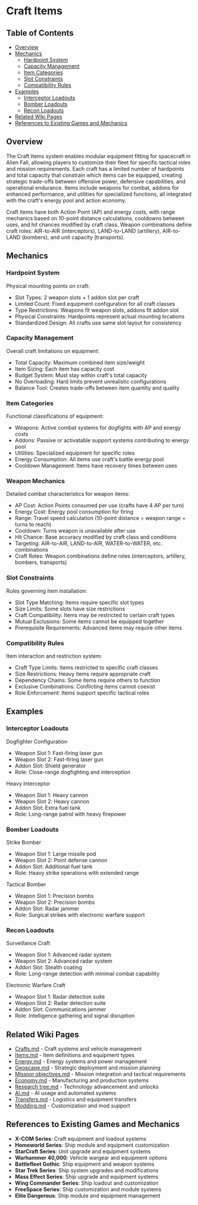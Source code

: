 # Craft Items

## Table of Contents
- [Overview](#overview)
- [Mechanics](#mechanics)
  - [Hardpoint System](#hardpoint-system)
  - [Capacity Management](#capacity-management)
  - [Item Categories](#item-categories)
  - [Slot Constraints](#slot-constraints)
  - [Compatibility Rules](#compatibility-rules)
- [Examples](#examples)
  - [Interceptor Loadouts](#interceptor-loadouts)
  - [Bomber Loadouts](#bomber-loadouts)
  - [Recon Loadouts](#recon-loadouts)
- [Related Wiki Pages](#related-wiki-pages)
- [References to Existing Games and Mechanics](#references-to-existing-games-and-mechanics)

## Overview

The Craft Items system enables modular equipment fitting for spacecraft in Alien Fall, allowing players to customize their fleet for specific tactical roles and mission requirements. Each craft has a limited number of hardpoints and total capacity that constrain which items can be equipped, creating strategic trade-offs between offensive power, defensive capabilities, and operational endurance. Items include weapons for combat, addons for enhanced performance, and utilities for specialized functions, all integrated with the craft's energy pool and action economy.

Craft items have both Action Point (AP) and energy costs, with range mechanics based on 10-point distance calculations, cooldowns between uses, and hit chances modified by craft class. Weapon combinations define craft roles: AIR-to-AIR (interceptors), LAND-to-LAND (artillery), AIR-to-LAND (bombers), and unit capacity (transports).

## Mechanics

### Hardpoint System

Physical mounting points on craft:

- Slot Types: 2 weapon slots + 1 addon slot per craft
- Limited Count: Fixed equipment configuration for all craft classes
- Type Restrictions: Weapons fit weapon slots, addons fit addon slot
- Physical Constraints: Hardpoints represent actual mounting locations
- Standardized Design: All crafts use same slot layout for consistency

### Capacity Management

Overall craft limitations on equipment:

- Total Capacity: Maximum combined item size/weight
- Item Sizing: Each item has capacity cost
- Budget System: Must stay within craft's total capacity
- No Overloading: Hard limits prevent unrealistic configurations
- Balance Tool: Creates trade-offs between item quantity and quality

### Item Categories

Functional classifications of equipment:

- Weapons: Active combat systems for dogfights with AP and energy costs
- Addons: Passive or activatable support systems contributing to energy pool
- Utilities: Specialized equipment for specific roles
- Energy Consumption: All items use craft's battle energy pool
- Cooldown Management: Items have recovery times between uses

### Weapon Mechanics

Detailed combat characteristics for weapon items:

- AP Cost: Action Points consumed per use (crafts have 4 AP per turn)
- Energy Cost: Energy pool consumption for firing
- Range: Travel speed calculation (10-point distance ÷ weapon range = turns to reach)
- Cooldown: Turns weapon is unavailable after use
- Hit Chance: Base accuracy modified by craft class and conditions
- Targeting: AIR-to-AIR, LAND-to-AIR, WATER-to-WATER, etc. combinations
- Craft Roles: Weapon combinations define roles (interceptors, artillery, bombers, transports)

### Slot Constraints

Rules governing item installation:

- Slot Type Matching: Items require specific slot types
- Size Limits: Some slots have size restrictions
- Craft Compatibility: Items may be restricted to certain craft types
- Mutual Exclusions: Some items cannot be equipped together
- Prerequisite Requirements: Advanced items may require other items

### Compatibility Rules

Item interaction and restriction system:

- Craft Type Limits: Items restricted to specific craft classes
- Size Restrictions: Heavy items require appropriate craft
- Dependency Chains: Some items require others to function
- Exclusive Combinations: Conflicting items cannot coexist
- Role Enforcement: Items support specific tactical roles

## Examples

### Interceptor Loadouts

Dogfighter Configuration
- Weapon Slot 1: Fast-firing laser gun
- Weapon Slot 2: Fast-firing laser gun
- Addon Slot: Shield generator
- Role: Close-range dogfighting and interception

Heavy Interceptor
- Weapon Slot 1: Heavy cannon
- Weapon Slot 2: Heavy cannon
- Addon Slot: Extra fuel tank
- Role: Long-range patrol with heavy firepower

### Bomber Loadouts

Strike Bomber
- Weapon Slot 1: Large missile pod
- Weapon Slot 2: Point defense cannon
- Addon Slot: Additional fuel tank
- Role: Heavy strike operations with extended range

Tactical Bomber
- Weapon Slot 1: Precision bombs
- Weapon Slot 2: Precision bombs
- Addon Slot: Radar jammer
- Role: Surgical strikes with electronic warfare support

### Recon Loadouts

Surveillance Craft
- Weapon Slot 1: Advanced radar system
- Weapon Slot 2: Advanced radar system
- Addon Slot: Stealth coating
- Role: Long-range detection with minimal combat capability

Electronic Warfare Craft
- Weapon Slot 1: Radar detection suite
- Weapon Slot 2: Radar detection suite
- Addon Slot: Communications jammer
- Role: Intelligence gathering and signal disruption

## Related Wiki Pages

- [Crafts.md](../crafts/Crafts.md) - Craft systems and vehicle management
- [Items.md](../items/Items.md) - Item definitions and equipment types
- [Energy.md](../units/Energy.md) - Energy systems and power management
- [Geoscape.md](../geoscape/Geoscape.md) - Strategic deployment and mission planning
- [Mission objectives.md](../battlescape/Mission%20objectives.md) - Mission integration and tactical requirements
- [Economy.md](../economy/Economy.md) - Manufacturing and production systems
- [Research tree.md](../economy/Research%20tree.md) - Technology advancement and unlocks
- [AI.md](../ai/AI.md) - AI usage and automated systems
- [Transfers.md](../economy/Transfers.md) - Logistics and equipment transfers
- [Modding.md](../technical/Modding.md) - Customization and mod support

## References to Existing Games and Mechanics

- **X-COM Series**: Craft equipment and loadout systems
- **Homeworld Series**: Ship module and equipment customization
- **StarCraft Series**: Unit upgrade and equipment systems
- **Warhammer 40,000**: Vehicle wargear and equipment options
- **Battlefleet Gothic**: Ship equipment and weapon systems
- **Star Trek Series**: Ship system upgrades and modifications
- **Mass Effect Series**: Ship upgrade and equipment systems
- **Wing Commander Series**: Ship loadout and customization
- **FreeSpace Series**: Ship customization and module systems
- **Elite Dangerous**: Ship module and equipment management


